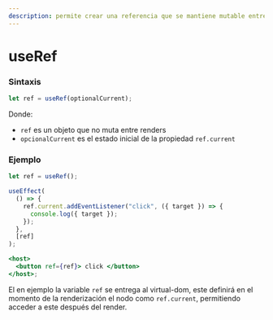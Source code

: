 ```yaml
---
description: permite crear una referencia que se mantiene mutable entre renders.
---
```


# useRef

### Sintaxis

```javascript
let ref = useRef(optionalCurrent);
```

Donde:

* `ref` es un objeto que no muta entre renders
* `opcionalCurrent` es el estado inicial de la propiedad `ref.current`

### Ejemplo

```jsx
let ref = useRef();

useEffect(
  () => {
    ref.current.addEventListener("click", ({ target }) => {
      console.log({ target });
    });
  },
  [ref]
);

<host>
  <button ref={ref}> click </button>
</host>;
```

 El en ejemplo la variable `ref` se entrega al virtual-dom, este definirá en el momento de la renderización el nodo como `ref.current`, permitiendo acceder a este después del render.

